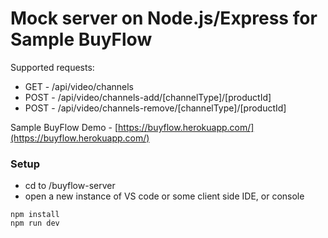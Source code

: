 # Mock server on Node.js/Express for Sample BuyFlow

Supported requests:
* GET - /api/video/channels
* POST - /api/video/channels-add/[channelType]/[productId]
* POST - /api/video/channels-remove/[channelType]/[productId]

Sample BuyFlow Demo - [https://buyflow.herokuapp.com/](https://buyflow.herokuapp.com/)


### Setup
* cd to /buyflow-server
* open a new instance of VS code or some client side IDE, or console

```
npm install
npm run dev
```
